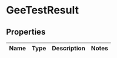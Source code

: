 
# GeeTestResult

## Properties
Name | Type | Description | Notes
------------ | ------------- | ------------- | -------------



